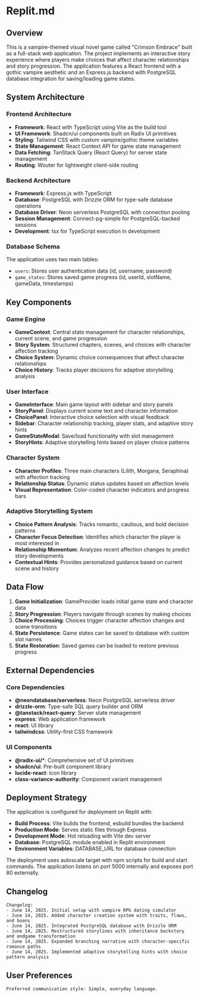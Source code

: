 # Replit.md

## Overview

This is a vampire-themed visual novel game called "Crimson Embrace" built as a full-stack web application. The project implements an interactive story experience where players make choices that affect character relationships and story progression. The application features a React frontend with a gothic vampire aesthetic and an Express.js backend with PostgreSQL database integration for saving/loading game states.

## System Architecture

### Frontend Architecture
- **Framework**: React with TypeScript using Vite as the build tool
- **UI Framework**: Shadcn/ui components built on Radix UI primitives
- **Styling**: Tailwind CSS with custom vampire/gothic theme variables
- **State Management**: React Context API for game state management
- **Data Fetching**: TanStack Query (React Query) for server state management
- **Routing**: Wouter for lightweight client-side routing

### Backend Architecture
- **Framework**: Express.js with TypeScript
- **Database**: PostgreSQL with Drizzle ORM for type-safe database operations
- **Database Driver**: Neon serverless PostgreSQL with connection pooling
- **Session Management**: Connect-pg-simple for PostgreSQL-backed sessions
- **Development**: tsx for TypeScript execution in development

### Database Schema
The application uses two main tables:
- `users`: Stores user authentication data (id, username, password)
- `game_states`: Stores saved game progress (id, userId, slotName, gameData, timestamps)

## Key Components

### Game Engine
- **GameContext**: Central state management for character relationships, current scene, and game progression
- **Story System**: Structured chapters, scenes, and choices with character affection tracking
- **Choice System**: Dynamic choice consequences that affect character relationships
- **Choice History**: Tracks player decisions for adaptive storytelling analysis

### User Interface
- **GameInterface**: Main game layout with sidebar and story panels
- **StoryPanel**: Displays current scene text and character information
- **ChoicePanel**: Interactive choice selection with visual feedback
- **Sidebar**: Character relationship tracking, player stats, and adaptive story hints
- **GameStateModal**: Save/load functionality with slot management
- **StoryHints**: Adaptive storytelling hints based on player choice patterns

### Character System
- **Character Profiles**: Three main characters (Lilith, Morgana, Seraphina) with affection tracking
- **Relationship Status**: Dynamic status updates based on affection levels
- **Visual Representation**: Color-coded character indicators and progress bars

### Adaptive Storytelling System
- **Choice Pattern Analysis**: Tracks romantic, cautious, and bold decision patterns
- **Character Focus Detection**: Identifies which character the player is most interested in
- **Relationship Momentum**: Analyzes recent affection changes to predict story developments
- **Contextual Hints**: Provides personalized guidance based on current scene and history

## Data Flow

1. **Game Initialization**: GameProvider loads initial game state and character data
2. **Story Progression**: Players navigate through scenes by making choices
3. **Choice Processing**: Choices trigger character affection changes and scene transitions
4. **State Persistence**: Game states can be saved to database with custom slot names
5. **State Restoration**: Saved games can be loaded to restore previous progress

## External Dependencies

### Core Dependencies
- **@neondatabase/serverless**: Neon PostgreSQL serverless driver
- **drizzle-orm**: Type-safe SQL query builder and ORM
- **@tanstack/react-query**: Server state management
- **express**: Web application framework
- **react**: UI library
- **tailwindcss**: Utility-first CSS framework

### UI Components
- **@radix-ui/***: Comprehensive set of UI primitives
- **shadcn/ui**: Pre-built component library
- **lucide-react**: Icon library
- **class-variance-authority**: Component variant management

## Deployment Strategy

The application is configured for deployment on Replit with:
- **Build Process**: Vite builds the frontend, esbuild bundles the backend
- **Production Mode**: Serves static files through Express
- **Development Mode**: Hot reloading with Vite dev server
- **Database**: PostgreSQL module enabled in Replit environment
- **Environment Variables**: DATABASE_URL for database connection

The deployment uses autoscale target with npm scripts for build and start commands. The application listens on port 5000 internally and exposes port 80 externally.

## Changelog

```
Changelog:
- June 14, 2025. Initial setup with vampire RPG dating simulator
- June 14, 2025. Added character creation system with traits, flaws, and boons
- June 14, 2025. Integrated PostgreSQL database with Drizzle ORM
- June 14, 2025. Restructured storylines with inheritance backstory and endgame transformation
- June 14, 2025. Expanded branching narrative with character-specific romance paths
- June 14, 2025. Implemented adaptive storytelling hints with choice pattern analysis
```

## User Preferences

```
Preferred communication style: Simple, everyday language.
```